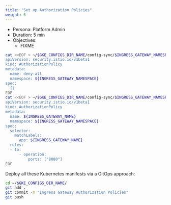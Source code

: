 ```yaml
---
title: "Set up Authorization Policies"
weight: 6
---
```

- Persona: Platform Admin
- Duration: 5 min
- Objectives:
  - FIXME

```Bash
cat <<EOF > ~/$GKE_CONFIGS_DIR_NAME/config-sync/$INGRESS_GATEWAY_NAMESPACE/authorizationpolicy_denyall.yaml
apiVersion: security.istio.io/v1beta1
kind: AuthorizationPolicy
metadata:
  name: deny-all
  namespace: ${INGRESS_GATEWAY_NAMESPACE}
spec:
  {}
EOF
cat <<EOF > ~/$GKE_CONFIGS_DIR_NAME/config-sync/$INGRESS_GATEWAY_NAMESPACE/authorizationpolicy_ingress-gateway.yaml
apiVersion: security.istio.io/v1beta1
kind: AuthorizationPolicy
metadata:
  name: ${INGRESS_GATEWAY_NAME}
  namespace: ${INGRESS_GATEWAY_NAMESPACE}
spec:
  selector:
    matchLabels:
      app: ${INGRESS_GATEWAY_NAME}
  rules:
  - to:
      - operation:
          ports: ["8080"]
EOF
```

Deploy all these Kubernetes manifests via a GitOps approach:
```Bash
cd ~/$GKE_CONFIGS_DIR_NAME/
git add .
git commit -m "Ingress Gateway Authorization Policies"
git push
```